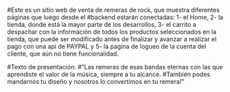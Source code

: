 #Este es un sitio web de venta de remeras de rock, que muestra diferentes páginas que luego desde el #backend estarán conectadas: 1- el Home, 2- la tienda, donde está la mayor parte de los desarrollos, 3- el carrito a despachar con la información de todos los productos seleccionados en la tienda, que puede ser modificado antes de finalizar y avanzar a realizar el pago con una api de PAYPAL y 5- la pagina de logueo de la cuenta del cliente, que aún no tiene funcionalidad.

#Texto de presentación:
#"Las remeras de esas bandas eternas con las que aprendiste el valor de la música, siempre a tu alcance. #También podes mandarnos tu diseño y nosotros lo convertimos en tu remera!"